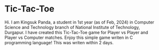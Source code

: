 # Tic-Tac-Toe
Hi. I am Kingsuk Panda, a student in 1st year (as of Feb, 2024) in Computer Science and Technology branch of National Institute of Technology, Durgapur. I have created this Tic-Tac-Toe game for Player vs Player and Player vs Computer matches.
Enjoy this simple game writen in C programming language!
This was writen within 2 days.
